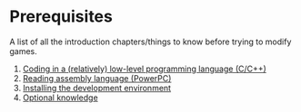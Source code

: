 # Prerequisites
A list of all the introduction chapters/things to know before trying to modify games.

1. [Coding in a (relatively) low-level programming language (C/C++)](coding.md)  
2. [Reading assembly language (PowerPC)](assembly.md)  
3. [Installing the development environment](install-env.md)  
4. [Optional knowledge](optional.md)
